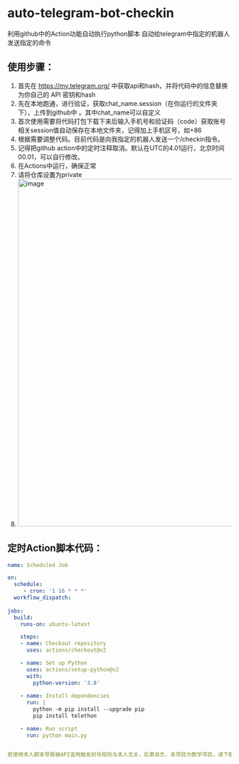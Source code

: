 # auto-telegram-bot-checkin
利用github中的Action功能自动执行python脚本
自动给telegram中指定的机器人发送指定的命令

## 使用步骤：
1. 首先在 https://my.telegram.org/ 中获取api和hash，并将代码中的信息替换为你自己的 API 密钥和hash
2. 先在本地跑通，进行验证，获取chat_name.session（在你运行的文件夹下），上传到github中 。其中chat_name可以自定义
3. 首次使用需要将代码打包下载下来后输入手机号和验证码（code）获取账号相关session值自动保存在本地文件夹，记得加上手机区号，如+86
4. 根据需要调整代码。目前代码是向我指定的机器人发送一个/checkin指令。
5. 记得把github action中的定时注释取消。默认在UTC的4.01运行，北京时间00.01，可以自行修改。
6. 在Actions中运行，确保正常
7. 请将仓库设置为private
8.  <img width="782" alt="image" src="https://github.com/user-attachments/assets/28ed0076-489a-475a-b5ce-ef9584abbb03" />

## 定时Action脚本代码：
```yaml
name: Scheduled Job

on:
  schedule:
     - cron: '1 16 * * *'
  workflow_dispatch:
  
jobs:
  build:
    runs-on: ubuntu-latest

    steps:
    - name: Checkout repository
      uses: actions/checkout@v2

    - name: Set up Python
      uses: actions/setup-python@v2
      with:
        python-version: '3.8'
        
    - name: Install dependencies
      run: |
        python -m pip install --upgrade pip
        pip install telethon

    - name: Run script
      run: python main.py


若使用本人脚本导致被API滥用触发封号规则与本人无关，后果自负，本项目为教学项目，请下载后24小时内删除
